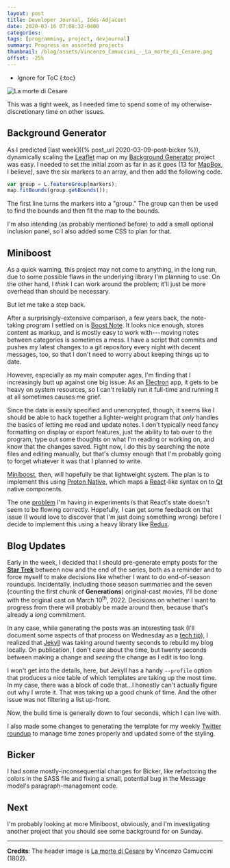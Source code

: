 ```yaml
---
layout: post
title: Developer Journal, Ides-Adjacent
date: 2020-03-16 07:08:32-0400
categories:
tags: [programming, project, devjournal]
summary: Progress on assorted projects
thumbnail: /blog/assets/Vincenzo_Camuccini_-_La_morte_di_Cesare.png
offset: -25%
---
```


* Ignore for ToC
{:toc}

![La morte di Cesare](/blog/assets/Vincenzo_Camuccini_-_La_morte_di_Cesare.png "La morte di Cesare")

This was a tight week, as I needed time to spend some of my otherwise-discretionary time on other issues.

## Background Generator

As I predicted [last week]({% post_url 2020-03-09-post-bicker %}), dynamically scaling the [Leaflet](https://leafletjs.com/) map on my [Background Generator](https://colagioia.net:5000/) project was easy.  I needed to set the initial zoom as far in as it goes (13 for [MapBox](https://www.mapbox.com/), I believe), save the six markers to an array, and then add the following code.

```javascript
var group = L.featureGroup(markers);
map.fitBounds(group.getBounds());
```

The first line turns the markers into a "group."  The group can then be used to find the bounds and then fit the map to the bounds.

I'm also intending (as probably mentioned before) to add a small optional inclusion panel, so I also added some CSS to plan for that.

## Miniboost

As a quick warning, this project may not come to anything, in the long run, due to some possible flaws in the underlying library I'm planning to use.  On the other hand, I *think* I can work around the problem; it'll just be more overhead than should be necessary.

But let me take a step back.

After a surprisingly-extensive comparison, a few years back, the note-taking program I settled on is [Boost Note](https://boostnote.io/).  It looks nice enough, stores content as markup, and is mostly easy to work with---moving notes between categories is sometimes a mess.  I have a script that commits and pushes my latest changes to a git repository every night with decent messages, too, so that I don't need to worry about keeping things up to date.

However, especially as my main computer ages, I'm finding that I increasingly butt up against one big issue:  As an [Electron](https://www.electronjs.org/) app, it gets to be heavy on system resources, so I can't reliably run it full-time and running it at all sometimes causes me grief.

Since the data is easily specified and unencrypted, though, it seems like I should be able to hack together a lighter-weight program that *only* handles the basics of letting me read and update notes.  I don't typically need fancy formatting on display or export features, just the ability to tab over to the program, type out some thoughts on what I'm reading or working on, and know that the changes saved.  Fight now, I do this by searching the note files and editing manually, but that's clumsy enough that I'm probably going to forget whatever it was that I planned to write.

[Miniboost](https://github.com/jcolag/Miniboost), then, will hopefully be that lightweight system.  The plan is to implement this using [Proton Native](https://proton-native.js.org/), which maps a [React](https://reactjs.org/)-like syntax on to [Qt](https://www.qt.io/) native components.

The one [problem](https://github.com/kusti8/proton-native/issues/268) I'm having in experiments is that React's state doesn't seem to be flowing correctly.  Hopefully, I can get some feedback on that issue (I would love to discover that I'm just doing something wrong) before I decide to implement this using a heavy library like [Redux](https://redux.js.org/).

## Blog Updates

Early in the week, I decided that I should pre-generate empty posts for the [**Star Trek**](/blog/tag/startrek/) between now and the end of the series, both as a reminder and to force myself to make decisions like whether I want to do end-of-season roundups.  Incidentally, including those season summaries and the seven (counting the first chunk of **Generations**) original-cast movies, I'll be done with the original cast on March 10<sup>th</sup>, 2022.  Decisions on whether I want to progress from there will probably be made around then, because that's already a *long* commitment.

In any case, while generating the posts was an interesting task (I'll document some aspects of that process on Wednesday as a [tech tip](/blog/tag/techtip/)), I realized that [Jekyll](https://jekyllrb.com/) was taking around twenty seconds to rebuild my blog locally.  On publication, I don't care about the time, but twenty seconds between making a change and *seeing* the change as I edit is too long.

I won't get into the details, here, but Jekyll has a handy `--profile` option that produces a nice table of which templates are taking up the most time.  In my case, there was a block of code that...I honestly can't actually figure out why I wrote it.  That was taking up a good chunk of time.  And the other issue was not filtering a list up-front.

Now, the build time is generally down to four seconds, which I can live with.

I also made some changes to generating the template for my weekly [Twitter roundup](/blog/tag/linkdump) to manage time zones properly and updated some of the styling.

## Bicker

I had some mostly-inconsequential changes for Bicker, like refactoring the colors in the SASS file and fixing a small, potential bug in the Message model's paragraph-management code.

## Next

I'm probably looking at more Miniboost, obviously, and I'm investigating another project that you should see some background for on Sunday.

* * *

**Credits**:  The header image is [La morte di Cesare](Vincenzo_Camuccini_-_La_morte_di_Cesare.png) by Vincenzo Camuccini (1802).
